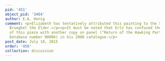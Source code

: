 ```yaml
---
pid: '451'
object_pid: '3464'
author: E.A. Honig
comment: <p>Elizabeth has tentatively attributed this painting to the Studio of Jan
  Brueghel the Elder.</p><p>It must be noted that Ertz has confused the attribution
  of this piece with another copy on panel ("Return of the Hawking Party" - Honig
  Database number 00006) in his 2008 catalogue.</p>
post_date: July 18, 2015
order: '450'
collection: discussion
---
```

